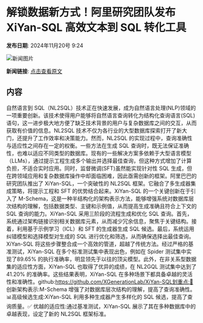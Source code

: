 # 解锁数据新方式！阿里研究团队发布 XiYan-SQL 高效文本到 SQL 转化工具

**发布日期**: 2024年11月20号 9:24

![新闻图片](https://upload.chinaz.com/2024/1120/6386769146015750856355984.png)

**新闻链接**: [点击查看原文](https://www.aibase.com/zh/news/13334)

## 内容

自然语言到 SQL（NL2SQL）技术正在快速发展，成为自然语言处理(NLP)领域的一项重要创新。该技术使得用户能够将自然语言查询转化为结构化查询语言(SQL)语句，这一进步极大地方便了缺乏技术背景的用户与复杂数据库之间的交互，从而获取有价值的信息。NL2SQL 技术不仅为各行业的大型数据库探索打开了新大门，还提升了工作效率和决策能力。然而，NL2SQL 的实现过程中，查询准确性与适应性之间存在一定的权衡。一些方法在生成 SQL 查询时，既无法保证准确性，也难以适应不同类型的数据库。现有的一些解决方案多依赖于大型语言模型（LLMs），通过提示工程生成多个输出并选择最佳查询，但这种方式增加了计算负担，不适合实时应用。同时，监督微调(SFT)虽然能实现针对性 SQL 生成，但在跨领域应用和复杂数据库操作中却面临困难，因此亟需创新的框架。阿里巴巴的研究团队推出了 XiYan-SQL，一个突破性的 NL2SQL 框架。它融合了多生成器集成策略，将提示工程和 SFT 的优势结合起来。XiYan-SQL 的一个关键创新在于引入了 M-Schema，这是一种半结构化的架构表示方法，能够增强系统对数据库层次结构的理解，包括数据类型、主键和示例值，从而提高生成准确且符合上下文的 SQL 查询的能力。XiYan-SQL 采用三阶段的流程生成和优化 SQL 查询。首先，系统通过架构链接识别相关数据库元素，从而减少冗余信息，聚焦于关键结构。接着，利用基于示例学习（ICL）和 SFT 的生成器生成 SQL 候选。最后，系统运用纠错模型和选择模型对生成的 SQL 进行优化和筛选，从而确保选择出最佳查询。XiYan-SQL 将这些步骤整合成一个高效的管道，超越了传统方法。经过严格的基准测试，XiYan-SQL 在多个标准测试集中表现出色，例如在 Spider 测试集中实现了89.65% 的执行准确率，明显领先于以往的顶尖模型。此外，在非关系型数据集的适应性方面，XiYan-SQL 也取得了优异的成绩，在 NL2GQL 测试集中达到了41.20% 的准确率。这些结果表明，XiYan-SQL 在多种场景下都具备卓越的灵活性和准确性。github:https://github.com/XGenerationLab/XiYan-SQL划重点:🌟 创新架构表示:M-Schema 增强了对数据库层次结构的理解，提高了查询准确性。📊高级候选生成:XiYan-SQL 利用多种生成器产生多样化的 SQL 候选，提高了查询质量。✅ 优越的适应性:通过基准测试，XiYan-SQL 展示了其在多种数据库中的卓越表现，设定了新的 NL2SQL 框架标准。
